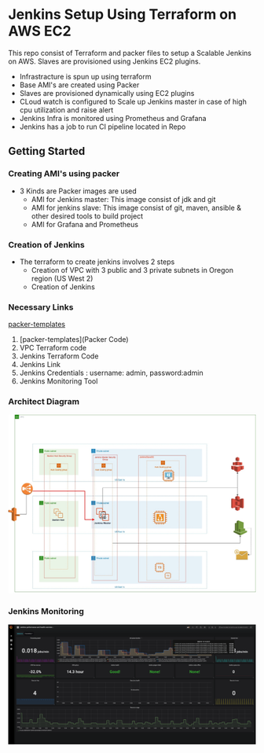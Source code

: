 
# Jenkins Setup Using Terraform on AWS EC2

This repo consist of Terraform and packer files to setup a Scalable Jenkins on AWS. Slaves are provisioned using Jenkins EC2 plugins. 

- Infrastracture is spun up using terraform
- Base AMI's are created using Packer
- Slaves are provisioned dynamically using EC2 plugins
- CLoud watch is configured to Scale up Jenkins master in case of high cpu utilization and raise alert
- Jenkins Infra is monitored using Prometheus and Grafana
- Jenkins has a job to run CI pipeline located in Repo

## Getting Started


### Creating AMI's using packer
 - 3 Kinds are Packer images are used
	 - AMI for Jenkins master: This image consist of jdk and git
	 - AMI for jenkins slave: This image consist of git, maven, ansible & other desired tools to build project
	 - AMI for Grafana and Prometheus


### Creation of Jenkins
 - The terraform to create jenkins involves 2 steps
	- Creation of VPC with 3 public and 3 private subnets in  Oregon region (US West 2)
	- Creation of Jenkins
 
### Necessary Links
[packer-templates](testfolder/testfile.txt)
 1. [packer-templates](Packer Code)
 2. VPC Terraform code
 3. Jenkins Terraform Code
 4. Jenkins Link
 5. Jenkins Credentials : username: admin, password:admin
 6. Jenkins Monitoring Tool

### Architect Diagram
![Alt text](https://github.com/arjunsreepad/aws-jenkins/raw/master/architect-diagram.jpg "architect diagram")

### Jenkins Monitoring
![Alt text](https://github.com/arjunsreepad/aws-jenkins/blob/master/grafana.png)
